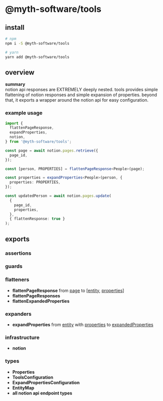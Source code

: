 # @myth-software/tools

## install

```bash
# npm
npm i -S @myth-software/tools

# yarn
yarn add @myth-software/tools
```

## overview

**summary**  
notion api responses are EXTREMELY deeply nested. tools provides simple flattening of notion responses and simple expansion of properties. beyond that, it exports a wrapper around the notion api for easy configuration.

### example usage

```typescript
import {
  flattenPageResponse,
  expandProperties,
  notion,
} from '@myth-software/tools';

const page = await notion.pages.retrieve({
  page_id,
});

const [person, PROPERTIES] = flattenPageResponse<People>(page);

const properties = expandProperties<People>(person, {
  properties: PROPERTIES,
});

const updatedPerson = await notion.pages.update(
  {
    page_id,
    properties,
  },
  { flattenResponse: true }
);
```

## exports

### assertions

### guards

### flatteners

- **flattenPageResponse** from [page](https://github.com/myth-software/tools/blob/main/src/mocks/set_wildfowl-amaranth/page.mock.json) to [[entity](https://github.com/myth-software/tools/blob/main/src/mocks/set_wildfowl-amaranth/entity.mock.json), [properties](https://github.com/myth-software/tools/blob/main/src/mocks/set_wildfowl-amaranth/properties.mock.json)]
- **flattenPageResponses**
- **flattenExpandedProperties**

### expanders

- **expandProperties** from [entity](https://github.com/myth-software/tools/blob/main/src/mocks/set_wildfowl-amaranth/entity.mock.json) with [properties](https://github.com/myth-software/tools/blob/main/src/mocks/set_wildfowl-amaranth/properties.mock.json) to [expandedProperties](https://github.com/myth-software/tools/blob/main/src/mocks/set_wildfowl-amaranth/expanded-properties.json)

### infrastructure

- **notion**

### types

- **Properties**
- **ToolsConfiguration**
- **ExpandPropertiesConfiguration**
- **EntityMap**
- **all notion api endpoint types**
